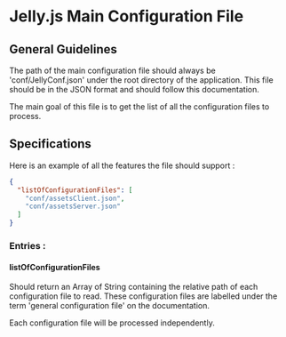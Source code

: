 # Jelly.js Main Configuration File

## General Guidelines

The path of the main configuration file should always be 'conf/JellyConf.json' under the root directory of the application.
This file should be in the JSON format and should follow this documentation.

The main goal of this file is to get the list of all the configuration files to process.

## Specifications

Here is an example of all the features the file should support :

```json
{
  "listOfConfigurationFiles": [
    "conf/assetsClient.json",
    "conf/assetsServer.json"
  ]
}
```

### Entries :

#### listOfConfigurationFiles
Should return an Array of String containing the relative path of each configuration file to read.
These configuration files are labelled under the term 'general configuration file' on the documentation.

Each configuration file will be processed independently.